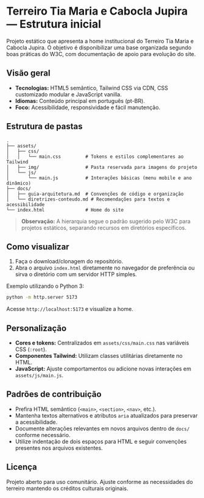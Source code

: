 # Terreiro Tia Maria e Cabocla Jupira — Estrutura inicial

Projeto estático que apresenta a home institucional do Terreiro Tia Maria e Cabocla Jupira. O objetivo é disponibilizar uma base organizada segundo boas práticas do W3C, com documentação de apoio para evolução do site.

## Visão geral

- **Tecnologias:** HTML5 semântico, Tailwind CSS via CDN, CSS customizado modular e JavaScript vanilla.
- **Idiomas:** Conteúdo principal em português (pt-BR).
- **Foco:** Acessibilidade, responsividade e fácil manutenção.

## Estrutura de pastas

```
.
├── assets/
│   ├── css/
│   │   └── main.css         # Tokens e estilos complementares ao Tailwind
│   ├── img/                 # Pasta reservada para imagens do projeto
│   └── js/
│       └── main.js          # Interações básicas (menu mobile e ano dinâmico)
├── docs/
│   ├── guia-arquitetura.md  # Convenções de código e organização
│   └── diretrizes-conteudo.md # Recomendações para textos e acessibilidade
└── index.html               # Home do site
```

> **Observação:** A hierarquia segue o padrão sugerido pelo W3C para projetos estáticos, separando recursos em diretórios específicos.

## Como visualizar

1. Faça o download/clonagem do repositório.
2. Abra o arquivo `index.html` diretamente no navegador de preferência ou sirva o diretório com um servidor HTTP simples.

Exemplo utilizando o Python 3:

```bash
python -m http.server 5173
```

Acesse `http://localhost:5173` e visualize a home.

## Personalização

- **Cores e tokens:** Centralizados em `assets/css/main.css` nas variáveis CSS (`:root`).
- **Componentes Tailwind:** Utilizam classes utilitárias diretamente no HTML.
- **JavaScript:** Ajuste comportamentos ou adicione novas interações em `assets/js/main.js`.

## Padrões de contribuição

- Prefira HTML semântico (`<main>`, `<section>`, `<nav>`, etc.).
- Mantenha textos alternativos e atributos `aria` atualizados para preservar a acessibilidade.
- Documente alterações relevantes em novos arquivos dentro de `docs/` conforme necessário.
- Utilize indentação de dois espaços para HTML e seguir convenções presentes nos arquivos existentes.

## Licença

Projeto aberto para uso comunitário. Ajuste conforme as necessidades do terreiro mantendo os créditos culturais originais.
